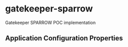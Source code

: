 # gatekeeper-sparrow
Gatekeeper SPARROW POC implementation

## Application Configuration Properties
